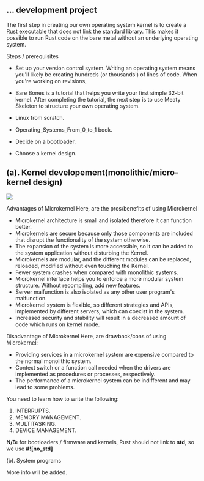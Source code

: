 ## ... development project

The first step in creating our own operating system kernel is to create a Rust executable that does not link the standard library. This makes it possible to run Rust code on the bare metal without an underlying operating system.


Steps / prerequisites


- Set up your version control system. Writing an operating system means you'll likely be creating hundreds (or thousands!) of lines of code. When you're working on revisions,

- Bare Bones is a tutorial that helps you write your first simple 32-bit kernel. After completing the tutorial, the next step is to use Meaty Skeleton to structure your own operating system.

- Linux from scratch.

- Operating_Systems_From_0_to_1 book.

- Decide on a bootloader.

- Choose a kernel design.

## (a). Kernel developement(monolithic/micro-kernel design)

![](https://github.com/Ruby-Raptor/Network-and-systems-engineering/blob/main/Project%20Eta-Carina/Extras/1200px-OS-structure.svg.png)

Advantages of Microkernel
Here, are the pros/benefits of using Microkernel

- Microkernel architecture is small and isolated therefore it can function better.
- Microkernels are secure because only those components are included that disrupt the functionality of the system otherwise.
- The expansion of the system is more accessible, so it can be added to the system application without disturbing the Kernel.
- Microkernels are modular, and the different modules can be replaced, reloaded, modified without even touching the Kernel.
- Fewer system crashes when compared with monolithic systems.
- Microkernel interface helps you to enforce a more modular system structure.
  Without recompiling, add new features.
- Server malfunction is also isolated as any other user program's malfunction.
- Microkernel system is flexible, so different strategies and APIs, implemented by different servers, which can coexist in the system.
- Increased security and stability will result in a decreased amount of code which runs on kernel mode.

Disadvantage of Microkernel
Here, are drawback/cons of using Microkernel:

- Providing services in a microkernel system are expensive compared to the normal monolithic system.
- Context switch or a function call needed when the drivers are implemented as procedures or processes, respectively.
- The performance of a microkernel system can be indifferent and may lead to some problems.

You need to learn how to write the following:

1. INTERRUPTS.
2. MEMORY MANAGEMENT.
3. MULTITASKING.
4. DEVICE MANAGEMENT.

**N/B:** for bootloaders / firmware and kernels, Rust should not link to **std**, so we use **#![no_std]**

(b). System programs

More info will be added.
